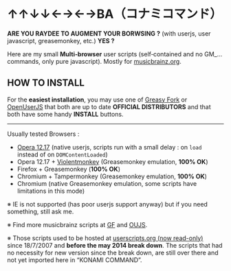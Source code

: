 ﻿# ↑↑↓↓←→←→BA（コナミコマンド） #

**ARE YOU RAYDEE TO AUGMENT YOUR BORWSING ?** (with userjs, user javascript, greasemonkey, etc.) **YES ?**

Here are my small **Multi‐browser** user scripts
(self‐contained and no GM_… commands, only pure javascript).
Mostly for [musicbrainz.org](http://musicbrainz.org).


## HOW TO INSTALL ##

For the **easiest installation**, you may use one of [Greasy Fork](https://greasyfork.org/users/2206-jesus2099) or [OpenUserJS](https://openuserjs.org/users/jesus2099) that both are up to date **OFFICIAL DISTRIBUTORS** and that both have some handy **INSTALL** buttons.

---

Usually tested Browsers :

* [Opera 12.17](http://opera.com/download/guide/?ver=12.17) (native userjs, scripts run with a small delay : on `load` instead of on `DOMContentLoaded`)
* Opera 12.17 + [Violentmonkey](https://addons.opera.com/extensions/details/violent-monkey) (Greasemonkey emulation, **100% OK**)
* Firefox + Greasemonkey (**100% OK**)
* Chromium + Tampermonkey (Greasemonkey emulation, **100% OK**)
* Chromium (native Greasemonkey emulation, some scripts have limitations in this mode)

※ IE is not supported (has poor userjs support anyway) but if you need something, still ask me.

※ Find more musicbrainz scripts at [GF](https://greasyfork.org/scripts/by-site/musicbrainz.org) and [OUJS](https://openuserjs.org/group/musicbrainz).

※ Those scripts used to be hosted at [userscripts.org (now read-only)](http://userscripts-mirror.org/users/31010/scripts) since 18/7/2007 and **before the may 2014 break down**. The scripts that had no necessity for new version since the break down, are still over there and not yet imported here in “KONAMI COMMAND”.
